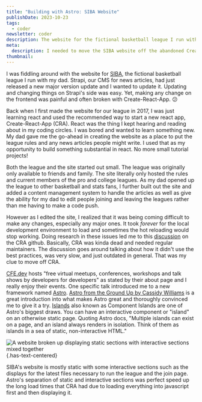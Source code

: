 ```yaml
---
title: "Building with Astro: SIBA Website"
publishDate: 2023-10-23
tags:
  - coder
newsletter: coder
description: The website for the fictional basketball league I run with my dad, SIBA, was built with the abandoned and broken Create-React-App. Wanting to move onto something newer, I decided to give the Astro framework a try.
meta:
  description: I needed to move the SIBA website off the abandoned Create-React-App. So, I decided to give Astro a try.
thumbnail:
---
```


I was fiddling around with the website for [SIBA](/code/siba), the fictional basketball league I run with my dad. Strapi, our CMS for news articles, had just released a new major version update and I wanted to update it. Updating and changing things on Strapi's side was easy. Yet, making any change on the frontend was painful and often broken with Create-React-App. 😕

Back when I first made the website for our league in 2017, I was just learning react and used the recommended way to start a new react app, Create-React-App (CRA). React was the thing I kept hearing and reading about in my coding circles. I was bored and wanted to learn something new. My dad gave me the go-ahead in creating the website as a place to put the league rules and any news articles people might write. I used that as my opportunity to build something substantial in react. No more small tutorial projects!

Both the league and the site started out small. The league was originally only available to friends and family. The site literally only hosted the rules and current members of the pro and college leagues. As my dad opened up the league to other basketball and stats fans, I further built out the site and added a content management system to handle the articles as well as give the ability for my dad to edit people joining and leaving the leagues rather than me having to make a code push.

However as I edited the site, I realized that it was being coming difficult to make any changes, especially any major ones. It took _forever_ for the local development environment to load and sometimes the hot reloading would stop working. Doing research in these issues led me to this [discussion](https://github.com/facebook/create-react-app/discussions/11768) on the CRA github. Basically, CRA was kinda dead and needed regular maintainers. The discussion goes around talking about how it didn't use the best practices, was very slow, and just outdated in general. That was my clue to move off CRA.

[CFE.dev](https://cfe.dev/) hosts "free virtual meetups, conferences, workshops and talk shows by developers for developers" as stated by their about page and I really enjoy their events. One specific talk introduced me to a new framework named [Astro](https://astro.build). [Astro from the Ground Up by Cassidy Williams](https://cfe.dev/sessions/astro-ground-up/) is a great introduction into what makes Astro great and thoroughly convinced me to give it a try. [Islands](https://docs.astro.build/en/concepts/islands/) also known as Component Islands are one of Astro's biggest draws. You can have an interactive component or "island" on an otherwise static page. Quoting Astro docs, "Multiple islands can exist on a page, and an island always renders in isolation. Think of them as islands in a sea of static, non-interactive HTML."

![A website broken up displaying static sections with interactive sections mixed together](/images/posts/astro-islands.png)  
{.has-text-centered}

SIBA's website is mostly static with some interactive sections such as the displays for the latest files necessary to run the league and the join page. Astro's separation of static and interactive sections was perfect speed up the long load times that CRA had due to loading everything into javascript first and then displaying it.
